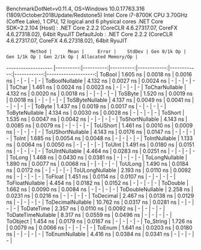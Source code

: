 
BenchmarkDotNet=v0.11.4, OS=Windows 10.0.17763.316 (1809/October2018Update/Redstone5)
Intel Core i7-8700K CPU 3.70GHz (Coffee Lake), 1 CPU, 12 logical and 6 physical cores
.NET Core SDK=2.2.104
  [Host]     : .NET Core 2.2.2 (CoreCLR 4.6.27317.07, CoreFX 4.6.27318.02), 64bit RyuJIT
  DefaultJob : .NET Core 2.2.2 (CoreCLR 4.6.27317.07, CoreFX 4.6.27318.02), 64bit RyuJIT


             Method |      Mean |     Error |    StdDev | Gen 0/1k Op | Gen 1/1k Op | Gen 2/1k Op | Allocated Memory/Op |
------------------- |----------:|----------:|----------:|------------:|------------:|------------:|--------------------:|
             ToBool |  1.605 ns | 0.0018 ns | 0.0016 ns |           - |           - |           - |                   - |
     ToBoolNullable |  4.132 ns | 0.0027 ns | 0.0024 ns |           - |           - |           - |                   - |
             ToChar |  1.461 ns | 0.0024 ns | 0.0023 ns |           - |           - |           - |                   - |
     ToCharNullable |  4.132 ns | 0.0020 ns | 0.0018 ns |           - |           - |           - |                   - |
            ToSByte |  1.520 ns | 0.0019 ns | 0.0018 ns |           - |           - |           - |                   - |
    ToSByteNullable |  4.137 ns | 0.0049 ns | 0.0041 ns |           - |           - |           - |                   - |
             ToByte |  1.437 ns | 0.0019 ns | 0.0017 ns |           - |           - |           - |                   - |
     ToByteNullable |  4.134 ns | 0.0030 ns | 0.0028 ns |           - |           - |           - |                   - |
            ToShort |  1.535 ns | 0.0047 ns | 0.0042 ns |           - |           - |           - |                   - |
    ToShortNullable |  4.143 ns | 0.0085 ns | 0.0079 ns |           - |           - |           - |                   - |
           ToUShort |  1.461 ns | 0.0010 ns | 0.0009 ns |           - |           - |           - |                   - |
   ToUShortNullable |  4.143 ns | 0.0176 ns | 0.0147 ns |           - |           - |           - |                   - |
              ToInt |  1.685 ns | 0.0054 ns | 0.0048 ns |           - |           - |           - |                   - |
      ToIntNullable |  1.133 ns | 0.0064 ns | 0.0050 ns |           - |           - |           - |                   - |
             ToUInt |  1.491 ns | 0.0180 ns | 0.0151 ns |           - |           - |           - |                   - |
     ToUIntNullable |  4.464 ns | 0.0283 ns | 0.0251 ns |           - |           - |           - |                   - |
             ToLong |  1.468 ns | 0.0430 ns | 0.0381 ns |           - |           - |           - |                   - |
     ToLongNullable |  1.890 ns | 0.0077 ns | 0.0068 ns |           - |           - |           - |                   - |
            ToULong |  1.490 ns | 0.0184 ns | 0.0172 ns |           - |           - |           - |                   - |
    ToULongNullable |  2.193 ns | 0.0110 ns | 0.0092 ns |           - |           - |           - |                   - |
            ToFloat |  1.451 ns | 0.0114 ns | 0.0107 ns |           - |           - |           - |                   - |
    ToFloatNullable |  4.454 ns | 0.0182 ns | 0.0152 ns |           - |           - |           - |                   - |
           ToDouble |  1.662 ns | 0.0090 ns | 0.0084 ns |           - |           - |           - |                   - |
   ToDoubleNullable |  2.258 ns | 0.0231 ns | 0.0216 ns |           - |           - |           - |                   - |
          ToDecimal |  2.467 ns | 0.0138 ns | 0.0129 ns |           - |           - |           - |                   - |
  ToDecimalNullable | 10.762 ns | 0.0317 ns | 0.0281 ns |           - |           - |           - |                   - |
         ToDateTime |  2.357 ns | 0.0110 ns | 0.0092 ns |           - |           - |           - |                   - |
 ToDateTimeNullable |  8.317 ns | 0.0559 ns | 0.0496 ns |           - |           - |           - |                   - |
           ToObject |  1.454 ns | 0.0179 ns | 0.0167 ns |           - |           - |           - |                   - |
          To_String |  1.726 ns | 0.0079 ns | 0.0066 ns |           - |           - |           - |                   - |
             ToEnum |  1.641 ns | 0.0203 ns | 0.0180 ns |           - |           - |           - |                   - |
     ToEnumNullable |  4.416 ns | 0.0384 ns | 0.0341 ns |           - |           - |           - |                   - |
